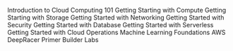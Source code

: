 Introduction to Cloud Computing 101
Getting Starting with Compute
Getting Starting with Storage
Getting Started with Networking
Getting Started with Security
Getting Started with Database
Getting Started with Serverless
Getting Started with Cloud Operations
Machine Learning Foundations
AWS DeepRacer Primer
Builder Labs


